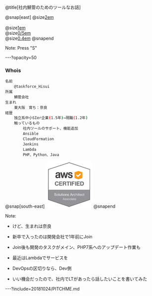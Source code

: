 @title[社内鯖管のためのツールなお話]

@snap[east]
@size[2em](LTのタイトル)
<br><br>
@size[1em](@taskforce_Hisui)  
@size[0/5em](https://github.com/TSLEFK)  
@size[0.4em](2018/10/24)
@snapend

Note:
Press "S"

---?opacity=50

### Whois

```Bash
名前
    @taskforce_Hisui
所属
    鯖管会社
生まれ
    東大阪　育ち：奈良
経歴
    独立系中小SIer企業(1.5年)→現職(1.2年)
    触っているもの
        社内ツールのサポート、機能追加
        Ansible
        CloudFormation
        Jenkins
        Lambda
        PHP、Python、Java
```

@snap[south-east]
<img src="./images/Telerik.Web.UI.WebResource.png" width="150" >
@snapend

Note:
- けど、生まれは奈良

- 新卒で入ったのは開発会社で1年前にJoin
- Join後も開発のタスクがメイン、PHP7系へのアップデート作業も
- 最近はLambdaでサービスを
- DevOpsの区切りなら、Dev側
- いい機会だったので、社内でLTがあったら話したいことを書いてみた

---?include=20181024/PITCHME.md
